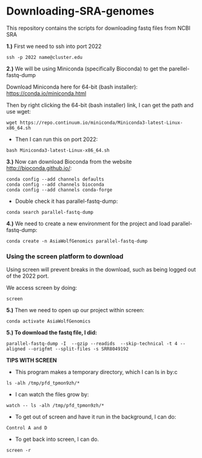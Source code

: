 # Downloading-SRA-genomes
This repository contains the scripts for downloading fastq files from NCBI SRA

**1.)** First we need to ssh into port 2022
```
ssh -p 2022 name@cluster.edu
```
**2.)** We will be using Miniconda (specifically Bioconda) to get the parellel-fastq-dump

Download Miniconda here for 64-bit (bash installer): https://conda.io/miniconda.html

Then by right clicking the 64-bit (bash installer) link, I can get the path and use wget:

```
wget https://repo.continuum.io/miniconda/Miniconda3-latest-Linux-x86_64.sh
```
- Then I can run this on port 2022: 
```
bash Miniconda3-latest-Linux-x86_64.sh
```
**3.)** Now can download Bioconda from the website http://bioconda.github.io/:  
```
conda config --add channels defaults
conda config --add channels bioconda
conda config --add channels conda-forge
```

- Double check it has parallel-fastq-dump: 
```
conda search parallel-fastq-dump 
```
**4.)** We need to create a new environment for the project and load parallel-fastq-dump: 
```
conda create -n AsiaWolfGenomics parallel-fastq-dump
```
### Using the screen platform to download
Using screen will prevent breaks in the download, such as being logged out of the 2022 port. 

We access screen by doing: 

```
screen
```

**5.)** Then we need to open up our project within screen: 

```
conda activate AsiaWolfGenomics

```

**5.) To download the fastq file, I did:** 

```
parallel-fastq-dump -I  --gzip --readids  --skip-technical -t 4 --aligned --origfmt --split-files -s SRR8049192
```

**TIPS WITH SCREEN** 

- This program makes a temporary directory, which I can ls in by:c 
```
ls -alh /tmp/pfd_tpmon9zh/*
```
- I can watch the files grow by: 
```
watch -- ls -alh /tmp/pfd_tpmon9zh/*
```
- To get out of screen and have it run in the background, I can do: 

```
Control A and D
```

- To get back into screen, I can do. 
```
screen -r 
```
